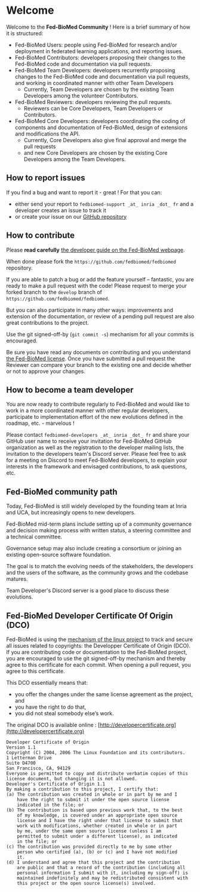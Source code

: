# Welcome

Welcome to the **Fed-BioMed Community** ! 
Here is a brief summary of how it is structured:

- Fed-BioMed Users: people using Fed-BioMed for research and/or deployment in federated learning applications, and reporting issues.
- Fed-BioMed Contributors: developers proposing their changes to the Fed-BioMed code and documentation via pull requests.
- Fed-BioMed Team Developers: developers recurrently proposing changes to the Fed-BioMed code and documentation via pull requests, and working in coordinated manner with other Team Developers
    * Currently, Team Developers are chosen by the existing Team Developers among the volunteer Contributors.
- Fed-BioMed Reviewers: developers reviewing the pull requests.
    * Reviewers can be Core Developers, Team Developers or Contributors.
- Fed-BioMed Core Developers: developers coordinating the coding of components and documentation of Fed-BioMed, design of extensions and modifications the API.
    * Currently, Core Developers also give final approval and merge the pull requests
    * and new Core Developers are chosen by the existing Core Developers among the Team Developers.


## How to report issues

If you find a bug and want to report it - great ! For that you can:

- either send your report to `fedbiomed-support _at_ inria _dot_ fr` and a developer creates an issue to track it
- or create your issue on our [GitHub repository](https://github.com/fedbiomed/fedbiomed)


## How to contribute

Please **read carefully** [the developer guide on the Fed-BioMed webpage](https://fedbiomed.org/latest/developer/usage_and_tools/).

When done please fork the `https://github.com/fedbiomed/fedbiomed` repository.

If you are able to patch a bug or add the feature yourself – fantastic, you are ready to make a pull request with the code!
Please request to merge your forked branch to the `develop` branch of `https://github.com/fedbiomed/fedbiomed`.

But you can also participate in many other ways: improvements and extension of the documentation, or review of a pending pull request are also great contributions to the project.

Use the git signed-off-by (`git commit -s`) mechanism for all your commits is encouraged.

Be sure you have read any documents on contributing and you understand [the Fed-BioMed license](https://github.com/fedbiomed/fedbiomed/blob/develop/LICENSE.md). Once you have submitted a pull request the Reviewer can compare your branch to the existing one and decide whether or not to approve your changes.


## How to become a team developer

You are now ready to contribute regularly to Fed-BioMed and would like to work in a more coordinated manner with other regular developers, participate to implementation effort of the new evolutions defined in the roadmap, etc. - marvelous !

Please contact `fedbiomed-developers _at_ inria _dot_ fr` and share your GitHub user name to receive your invitation for Fed-BioMed GitHub organization as well as the registration to the developer mailing lists, the invitation to the developers team's Discord server. Please feel free to ask for a meeting on Discord to meet Fed-BioMed developers, to explain your interests in the framework and envisaged contributions, to ask questions, etc.


## Fed-BioMed community path

Today, Fed-BioMed is still widely developed by the founding team at Inria and UCA, but increasingly opens to new developers.

Fed-BioMed mid-term plans include setting up of a community governance and decision making process with written status, a steering committee and a technical committee.

Governance setup may also include creating a consortium or joining an existing open-source software foundation.

The goal is to match the evolving needs of the stakeholders, the developers and the users of the software, as the community grows and the codebase matures.

Team Developer's Discord server is a good place to discuss these evolutions.


## Fed-BioMed Developer Certificate Of Origin (DCO)

Fed-BioMed is using the [mechanism of the linux project](https://www.kernel.org/doc/html/latest/process/submitting-patches.html#sign-your-work-the-developer-s-certificate-of-origin) to track and secure all issues related to copyrights: the Developper Certificate of Origin (DCO). If you are contributing code or documentation to the Fed-BioMed project, you
are encouraged to use the git signed-off-by mechanism and thereby agree to this certificate for each commit.
When opening a pull request, you agree to this certificate.

This DCO essentially means that:

- you offer the changes under the same license agreement as the project, and
- you have the right to do that,
- you did not steal somebody else’s work.

The original DCO is available online : [http://developercertificate.org](http://developercertificate.org)

```
Developer Certificate of Origin
Version 1.1
Copyright (C) 2004, 2006 The Linux Foundation and its contributors.
1 Letterman Drive
Suite D4700
San Francisco, CA, 94129
Everyone is permitted to copy and distribute verbatim copies of this
license document, but changing it is not allowed.
Developer's Certificate of Origin 1.1
By making a contribution to this project, I certify that:
(a) The contribution was created in whole or in part by me and I
    have the right to submit it under the open source license
    indicated in the file; or
(b) The contribution is based upon previous work that, to the best
    of my knowledge, is covered under an appropriate open source
    license and I have the right under that license to submit that
    work with modifications, whether created in whole or in part
    by me, under the same open source license (unless I am
    permitted to submit under a different license), as indicated
    in the file; or
(c) The contribution was provided directly to me by some other
    person who certified (a), (b) or (c) and I have not modified
    it.
(d) I understand and agree that this project and the contribution
    are public and that a record of the contribution (including all
    personal information I submit with it, including my sign-off) is
    maintained indefinitely and may be redistributed consistent with
    this project or the open source license(s) involved.
```
